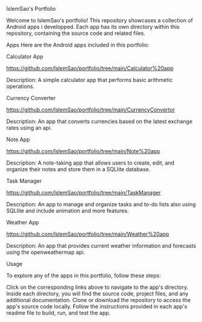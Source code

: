 IslemSao's Portfolio

Welcome to IslemSao's portfolio! This repository showcases a collection of Android apps i developped. Each app has its own directory within this repository, containing the source code and related files.

Apps
Here are the Android apps included in this portfolio:

Calculator App

https://github.com/IslemSao/portfolio/tree/main/Calculator%20app

Description: A simple calculator app that performs basic arithmetic operations.

Currency Converter

https://github.com/IslemSao/portfolio/tree/main/CurrencyConvertor

Description: An app that converts currencies based on the latest exchange rates using an api.

Note App

https://github.com/IslemSao/portfolio/tree/main/Note%20app

Description: A note-taking app that allows users to create, edit, and organize their notes and store them in a SQLlite database.

Task Manager

https://github.com/IslemSao/portfolio/tree/main/TaskManager

Description: An app to manage and organize tasks and to-do lists also using SQLlite and include animation and more features.

Weather App

https://github.com/IslemSao/portfolio/tree/main/Weather%20app

Description: An app that provides current weather information and forecasts using the openweathermap api.

Usage

To explore any of the apps in this portfolio, follow these steps:

Click on the corresponding links above to navigate to the app's directory.
Inside each directory, you will find the source code, project files, and any additional documentation.
Clone or download the repository to access the app's source code locally.
Follow the instructions provided in each app's readme file to build, run, and test the app.
